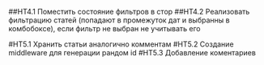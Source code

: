 ##HT4.1 Поместить состояние фильтров в стор
##HT4.2 Реализовать фильтрацию статей (попадают в промежуток дат и выбранны в комбобоксе), если фильтр не выбран не учитывать его


#HT5.1 Хранить статьи аналогично комментам 
#HT5.2 Создание middleware для генерации рандом id
#HT5.3 Добавление коментариев